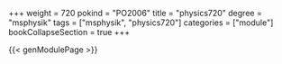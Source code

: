 +++
weight = 720
pokind = "PO2006"
title = "physics720"
degree = "msphysik"
tags = ["msphysik", "physics720"]
categories = ["module"]
bookCollapseSection = true
+++

{{< genModulePage >}}
